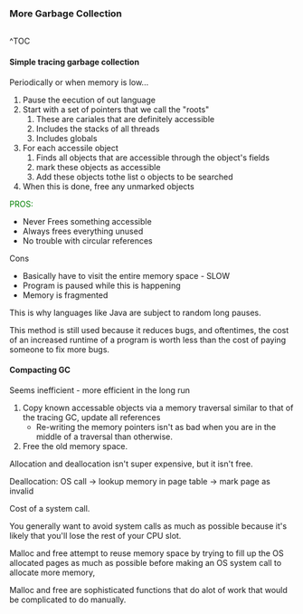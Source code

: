 ### More Garbage Collection

```toc
```
^TOC

#### Simple tracing garbage collection

Periodically or when memory is low...

1. Pause the eecution of out language
2. Start with a set of pointers that we call the "roots"
	1. These are cariales that are definitely accessible
	2. Includes the stacks of all threads
	3. Includes globals
3. For each accessile object
	1. Finds all objects that are accessible through the object's fields
	2. mark these objects as accessible
	3. Add these objects tothe list o objects to be searched
4. When this is done, free any unmarked objects

<span style='color:green'>PROS: </span>
- Never Frees something accessible
- Always frees everything unused
- No trouble with circular references

Cons
- Basically have to visit the entire memory space - SLOW
- Program is paused while this is happening
- Memory is fragmented

This is why languages like Java are subject to random long pauses.

This method is still used because it reduces bugs, and oftentimes, the cost of an increased runtime of a program is worth less than the cost of paying someone to fix more bugs.

#### Compacting GC
Seems inefficient - more efficient in the long run

 1. Copy known accessable objects via a memory traversal similar to that of the tracing GC, update all references
	 - Re-writing the memory pointers isn't as bad when you are in the middle of a traversal than otherwise.
 2. Free the old memory space.

Allocation and deallocation isn't super expensive, but it isn't free.

Deallocation: 
OS call -> lookup memory in page table -> mark page as invalid

Cost of a system call. 

You generally want to avoid system calls as much as possible because it's likely that you'll lose the rest of your CPU slot.

Malloc and free attempt to reuse memory space by trying to fill up the OS allocated pages as much as possible before making an OS system call to allocate more memory,

Malloc and free are sophisticated functions that do alot of work that would be complicated to do manually.

